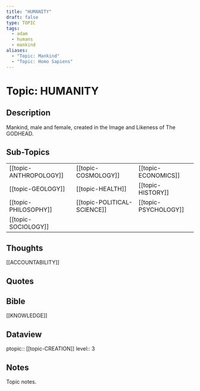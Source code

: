 ```yaml
---
title: "HUMANITY"
draft: false
type: TOPIC
tags:
  - adam
  - humans
  - mankind
aliases:
  - "Topic: Mankind"
  - "Topic: Homo Sapiens"
---
```

# Topic: HUMANITY

## Description
Mankind, male and female, created in the Image and Likeness of The GODHEAD.

## Sub-Topics
|     |     |     |
| --- | --- | --- |
| [[topic-ANTHROPOLOGY]] | [[topic-COSMOLOGY]] | [[topic-ECONOMICS]] |
| [[topic-GEOLOGY]] | [[topic-HEALTH]] | [[topic-HISTORY]] |
| [[topic-PHILOSOPHY]] | [[topic-POLITICAL-SCIENCE]] |[[topic-PSYCHOLOGY]] |
| [[topic-SOCIOLOGY]] |

## Thoughts
[[ACCOUNTABILITY]]

## Quotes

## Bible
[[KNOWLEDGE]]

## Dataview
ptopic:: [[topic-CREATION]]
level:: 3

## Notes
Topic notes.

